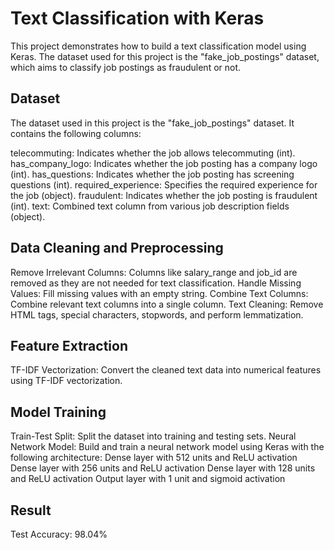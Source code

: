 # Text Classification with Keras
This project demonstrates how to build a text classification model using Keras. The dataset used for this project is the "fake_job_postings" dataset, which aims to classify job postings as fraudulent or not.

## Dataset
The dataset used in this project is the "fake_job_postings" dataset. It contains the following columns:

telecommuting: Indicates whether the job allows telecommuting (int).
has_company_logo: Indicates whether the job posting has a company logo (int).
has_questions: Indicates whether the job posting has screening questions (int).
required_experience: Specifies the required experience for the job (object).
fraudulent: Indicates whether the job posting is fraudulent (int).
text: Combined text column from various job description fields (object).

## Data Cleaning and Preprocessing
Remove Irrelevant Columns: Columns like salary_range and job_id are removed as they are not needed for text classification.
Handle Missing Values: Fill missing values with an empty string.
Combine Text Columns: Combine relevant text columns into a single column.
Text Cleaning: Remove HTML tags, special characters, stopwords, and perform lemmatization.

## Feature Extraction
TF-IDF Vectorization: Convert the cleaned text data into numerical features using TF-IDF vectorization.

## Model Training
Train-Test Split: Split the dataset into training and testing sets.
Neural Network Model: Build and train a neural network model using Keras with the following architecture:
Dense layer with 512 units and ReLU activation
Dense layer with 256 units and ReLU activation
Dense layer with 128 units and ReLU activation
Output layer with 1 unit and sigmoid activation

## Result

Test Accuracy: 98.04%
